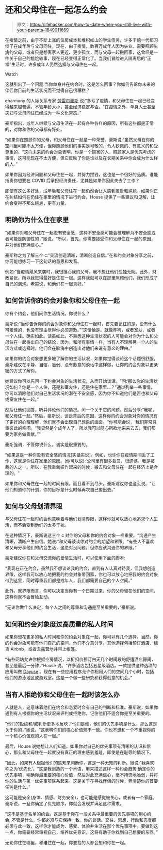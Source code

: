 # 还和父母住在一起怎么约会

> 原文：<https://lifehacker.com/how-to-date-when-you-still-live-with-your-parents-1849011669>

在疫情之前，由于不断上涨的住房成本和堆积如山的学生债务，许多千禧一代都习惯了在成年后与父母同住。现在，由于疫情，数百万成年人因为失业、需要照顾生病的父母，或者只是想离家人更近、更少孤立，而与父母一起搬回家，这曾经是一件关于自己的尴尬轶事，现在已经变得正常化了。当我们冒险进入隔离后的“正常”生活时，许多成年人仍然选择与父母住在一起。

Watch

这就引出了一个问题:当你单身并在约会时，这是怎么回事？你如何告诉你未来的伴侣你目前的生活状况而不觉得自己很糟糕？

eharmony 的人际关系专家 [劳雷尔豪斯](https://twitter.com/datinglaurel) 说:“多亏了疫情，和父母住在一起已经变得越来越普遍，不管年龄大小，甚至经济稳定与否。“在疫情之外，单身人士甚至夫妇与父母同住已经成为一种文化常态。”

豪斯指出，成年人继续与父母生活在一起有各种各样的原因，所有这些都是正常的，对你和你的父母都有好处。

“如果你在照顾你的父母，和父母住在一起是一种荣誉。豪斯说:“虽然父母在你的空间里可能不太方便，但你照顾他们的事实是可敬的、令人钦佩的、有意义的和受尊重的。“这向未来的约会对象表明，你是一个顾家的人，照顾家人是优先考虑的事情，这可能现在不太方便，但它反映了你是谁以及在长期关系中你会成为什么样的人。”

如果你因为经济问题和父母住在一起，并努力攒钱，这也是一个很好的品质。谁能指责你想要在 COVID 后承担经济责任，尤其是如果你因此失去了工作？

即使有这么多好处，成年后和父母住在一起仍然会让人感到羞耻和尴尬。如果你正在纠结如何在仍住在家里的情况下进行约会，House 提供了一些建议和见解，让约会变得不那么尴尬，更有力量。

## 明确你为什么住在家里

“如果你对和父母住在一起没有安全感，这种不安全感可能会被理解为不安全感或者可能是防御性的，”她说。“所以，首先，你需要接受你和父母住在一起的原因，并对他们充满信心。”

豪斯称之为了解三个 c:“交流创造清晰，清晰创造自信。”在和约会对象分享之前，你可能想练习一下这句话的意思和发音。

例如:“当疫情飓风来袭时，我很担心我的父母。我不想让他们孤独无助。此外，财政紧张，所以我觉得最好是住在一起。这样我就可以在那里照顾他们，我们形成了自己的泡泡。老实说，和他们在一起真好。”

## **如何告诉你的约会对象你和父母住在一起**

你有个约会，他们问你生活情况。你说什么？

豪斯说:“当你告诉你的约会对象你和父母住在一起时，首先要记住的是，没有什么可羞愧的，也没有理由觉得你必须道歉。”“这恰恰是。就像养狗，或者室友，或者一个人住。确实如此。话虽如此，不熟悉这种生活状况的人可能会对你为什么和父母住在一起得出自己的结论，因为，和所有事情一样，当有人不理解另一个人的生活方式或选择时，他们会在脑海中创造出对他们来说有意义的理由。”

如果你的约会对象想更多地了解你的生活状况，如果你觉得谈论这个话题很舒服，豪斯建议在平静、自信、脆弱、没有歉意的谈话中这样做，让你的约会对象以更亲密的方式了解你。

她建议你可以先问一下约会对象的生活状况，从而开始谈话。“问:‘那么你的生活状况如何？你是一个人住，还是和室友住，还是住在家里…？”通过列举一些事情，你可以消除他们对自己生活状况的潜在不安全感，因为你不知道他们是否也和父母或室友住在一起。”

然后让他们回答，听并评论他们的情况。问一个关于它的问题。然后分享:“我呢，和父母住一起。”然后，豪斯说，谈谈背后的原因，这样你的约会对象对你的情况有了更好的心理理解，他们就不会出现自己想象的画面。“你可能会说，‘我们非常尊重彼此的空间。“我显然是个成年人了，所以我可以随心所欲地来来去去，我们都要为家务做贡献，”"

豪斯强调，不管你说什么，诚实是很重要的。

“如果这是一种你没有安全感的情况[实话实说]。例如，也许你在疫情期间丢了工作，这就是你住在家里的原因。(你可以说):‘公司里有很多裁员，很遗憾，我是被裁的人之一。所以，在我重新振作起来的时候，搬去和父母住在一起在经济上是合理的。"

如果你和父母住在一起的时间有限，而且看不到尽头，豪斯建议你也这么说。“让他们知道你的计划，你的目标是什么时候再次自己搬出去。”

## 如何与父母划清界限

与父母住在一起时约会也意味着与他们划清界限，这样你就可以放心地追求个人生活，而不会受到他们的太多干扰。

在这种情况下，豪斯说这三个 c 对你的父母和你的约会对象一样重要。“沟通产生清晰，清晰产生自信。她说:“和父母谈谈你对约会的期望和界限。“有些人不喜欢和父母分享他们的约会生活，这绝对没问题。但你应该沟通你的界限。”

豪斯建议你在和父母交流你的爱情生活时，可以使用下面的脚本:

“我现在正在约会，虽然我不想谈论我的约会，直到有人认真对待我，但我想创造界限，这样我可以放心地把我的约会对象带回家，你也可以放心地把我的约会对象带到这里，同时尊重我们都是成年人，我们都需要自己的个人空间。”

此外，就界限而言，你可以决定当你有一个日期过来，你的父母留在他们的空间，这样你就不会冒险互动。

“无论你做什么决定，每个人之间的尊重和沟通是至关重要的，”豪斯说。

## 如何和约会对象度过高质量的私人时间

如果你想花更多的私人时间和你的约会对象在一起，你可以有几个选择。当然，你的约会对象可能有他们自己的空间，他们不介意分享。其他选择包括预订酒店、租赁 Airbnb，或者去露营地并带上帐篷。

“有些网站允许你根据空房情况，以折扣价预订白天几个时间段的舒适酒店房间，甚至是最后一分钟，”House 说。“许多酒店包括五星级酒店。一款提供这种选项的应用叫做 [Dayuse](https://www.dayuse.com/?gclid=Cj0KCQjw4uaUBhC8ARIsANUuDjU71ugbqZ0POiqNWlKGKj8JFqxf0LGh3WkDyNXxfm2-lXIiqPXfQvwaApX4EALw_wcB) 。现在有一些应用程序允许你租用人们的空间几个小时，包括他们的游泳池区或游戏室。这是一个做一些研究和获得创意的机会。”

## 当有人拒绝你和父母住在一起时该怎么办

人就是人，这意味着他们在约会和恋爱时会有自己的判断和标准。豪斯说，如果你遇到有人根据你的生活状况来评判或拒绝你，记住他们不适合你是至关重要的。

“他们的拒绝和/或判断更多地反映了他们是谁，他们的优先事项是什么，那么这是关于你的，”她说。“这表明你们的核心价值观不一致。你也不想和一个不重视你的一个核心价值观的人在一起。”

最后，House 说她想让人们知道，如果你对自己的优先事项有清晰的认识和信心，那么和父母住在一起就没有真正的理由感到羞耻，即使是在耻辱的情况下。

“因此，如果有人根据他们的感知来判断你，这是一种无知的判断。她说:“我喜欢称之为‘优先化’。“这是我创造的一个术语，用来描述这样一种约会趋势:确定你的优先事项，明确你最重要的核心价值，然后对此充满信心，毫不掩饰地脆弱，并将你的生活与第一优先事项联系起来。这是关于在寻找伴侣的时候，弄清楚你的首要任务是什么。”

这可能是安全(身体、情感、财务安全)，也可能是感觉被关心，或者有一个家庭。豪斯说，一旦你确定了优先顺序，你就会发现并满足这种需求。

“这不是基于名单的约会。这是基于你在一段关系中最重要的优先事项的用心约会..不管是什么，你都必须与它保持一致。你的谈话、交往、思想、行动和态度都必须与此一致，这样你才能成为、感受、体验并生活在那个优先事项中。要做到这一点，你需要经常审视自己，培养优先意识，这将有助于你找到自己想要的东西。”

无论你住在哪里，和谁住在一起，你要找的人都会想和你在一起。